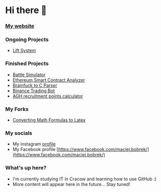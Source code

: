 # Hi there 👋

###  [My website](https://maciejbobrek.github.io/) 
### Ongoing Projects 
* [Lift System](https://github.com/maciejbobrek/ElevatorSystem)


### Finished Projects
* [Battle Simulator](https://github.com/KrzysztofGG/DiscreteSystemsBattle)
* [Ethereum Smart Contract Analyzer](https://github.com/maciejbobrek/Smart-Contract-Analyzer)
* [Brainfuck to C Parser](https://github.com/KrzysztofGG/Compilers)
* [Binance Trading Bot](https://github.com/maciejbobrek/BinanceTradingBot)
* [AGH recruitment points calculator](https://github.com/AGH-Narzedzia-Informatyczne-2021-2022/Cieple-Dranie)
### My Forks
* [Converting Math Formulas to Latex](https://github.com/maciejbobrek/PositionalEncoding2D)
### My socials
* My instagram [profile](https://www.instagram.com/m_bobri/)
* My Facebook profile [https://www.facebook.com/maciej.bobrek/](https://www.facebook.com/maciej.bobrek/)

### What's up here?
* I'm currently studying IT in Cracow and learning how to use GitHub :)
* More content will appear here in the future... Stay tuned!




<!--
**maciejbobrek/maciejbobrek** is a ✨ _special_ ✨ repository because its `README.md` (this file) appears on your GitHub profile


Here are some ideas to get you started:

- 🔭 I’m currently working on ...
- 🌱 I’m currently learning ...
- 👯 I’m looking to collaborate on ...
- 🤔 I’m looking for help with ...
- 💬 Ask me about ...
- 📫 How to reach me: ...
- 😄 Pronouns: ...
- ⚡ Fun fact: ...
-->
